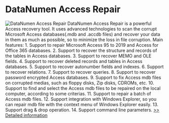 # DataNumen Access Repair
![DataNumen Access Repair](https://mycommerce.akamaized.net/api/pimages/P214149/BIG/214149.GIF)
DataNumen Access Repair is a powerful Access recovery tool. It uses advanced technologies to scan the corrupt Microsoft Access databases(.mdb and .accdb files) and recover your data in them as much as possible, so to minimize the loss in file corruption. Main features: 1. Support to repair Microsoft Access 95 to 2019 and Access for Office 365 databases. 2. Support to recover the structure and records of the tables in Access databases. 3. Support to recover MEMO and OLE fields. 4. Support to recover deleted records and tables in Access databases. 5. Support to recover autonumber fields and indexes. 6. Support to recover relations. 7. Support to recover queries. 8. Support to recover password encrypted Access databases. 9. Support to fix Access mdb files on corrupted medias, such as floppy disks, Zip disks, CDROMs, etc. 10. Support to find and select the Access mdb files to be repaired on the local computer, according to some criterias. 11. Support to repair a batch of Access mdb files. 12. Support integration with Windows Explorer, so you can repair mdb file with the context menu of Windows Explorer easily. 13. Support drag & drop operation. 14. Support command line parameters.
[>> Detailed information](https://secure.shareit.com/shareit/product.html?productid=214149&affiliateid=200057808)